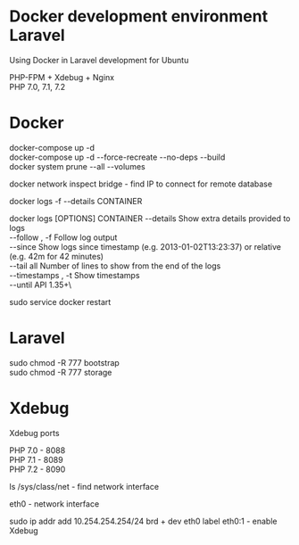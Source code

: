 # Docker development environment Laravel

Using Docker in Laravel development for Ubuntu

PHP-FPM + Xdebug + Nginx  
PHP 7.0, 7.1, 7.2


# Docker
docker-compose up -d\
docker-compose up -d --force-recreate --no-deps --build\
docker system prune --all --volumes

docker network inspect bridge - find IP to connect for remote database

docker logs -f --details CONTAINER

docker logs [OPTIONS] CONTAINER
--details				Show extra details provided to logs\
--follow , -f			Follow log output\
--since					Show logs since timestamp (e.g. 2013-01-02T13:23:37) or relative (e.g. 42m for 42 minutes)\
--tail	all				Number of lines to show from the end of the logs\
--timestamps , -t		Show timestamps\
--until					API 1.35+\

sudo service docker restart

# Laravel

sudo chmod -R 777 bootstrap\
sudo chmod -R 777 storage

# Xdebug

Xdebug ports
 
PHP 7.0 - 8088\
PHP 7.1 - 8089\
PHP 7.2 - 8090

ls /sys/class/net - find network interface

eth0 - network interface

sudo ip addr add 10.254.254.254/24 brd + dev eth0 label eth0:1 - enable Xdebug
